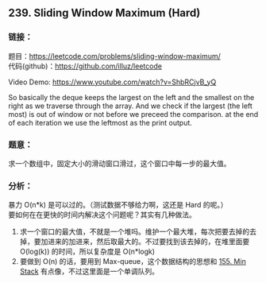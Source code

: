 ## 239. Sliding Window Maximum (Hard)

### **链接**：
题目：https://leetcode.com/problems/sliding-window-maximum/  
代码(github)：https://github.com/illuz/leetcode

Video Demo: https://www.youtube.com/watch?v=ShbRCjvB_yQ

So basically the deque keeps the largest on the left and the smallest on the right as we traverse through the array. And we check if the largest (the left most) is out of window or not before we preceed the comparison. at the end of each iteration we use the leftmost as the print output.

### **题意**：

求一个数组中，固定大小的滑动窗口滑过，这个窗口中每一步的最大值。

### **分析**：

暴力 O(n*k) 是可以过的。（测试数据不够给力啊，这还是 Hard 的呢。）  
要如何在在更快的时间内解决这个问题呢？其实有几种做法。

1. 求一个窗口的最大值，不就是一个堆吗。维护一个最大堆，每次把要去掉的去掉，要加进来的加进来，然后取最大的。不过要找到该去掉的，在堆里面要 O(log(k)) 的时间，所以复杂度是 O(n*logk)
2. 要做到 O(n) 的话，要用到 Max-queue，这个数据结构的思想和 [155. Min Stack](https://leetcode.com/problems/min-stack/) 有点像，不过这里面是一个单调队列。
